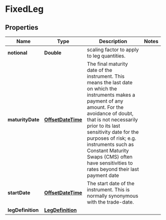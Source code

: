 

# FixedLeg

## Properties

Name | Type | Description | Notes
------------ | ------------- | ------------- | -------------
**notional** | **Double** | scaling factor to apply to leg quantities. | 
**maturityDate** | [**OffsetDateTime**](OffsetDateTime.md) | The final maturity date of the instrument. This means the last date on which the instruments makes a payment of any amount.              For the avoidance of doubt, that is not necessarily prior to its last sensitivity date for the purposes of risk; e.g. instruments such as              Constant Maturity Swaps (CMS) often have sensitivities to rates beyond their last payment date | 
**startDate** | [**OffsetDateTime**](OffsetDateTime.md) | The start date of the instrument. This is normally synonymous with the trade-date. | 
**legDefinition** | [**LegDefinition**](LegDefinition.md) |  | 



